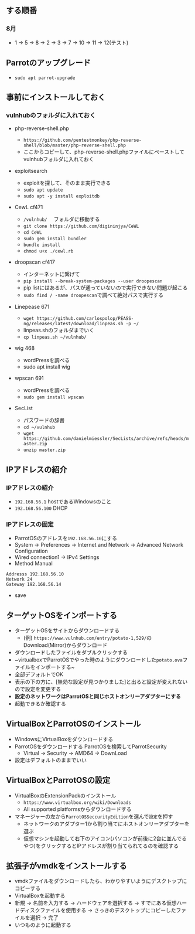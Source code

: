 ## する順番
### 8月
- 1 -> 5 -> 8 -> 2 -> 3 -> 7 -> 10 -> 11 -> 12(テスト)

## Parrotのアップグレード
- `sudo apt parrot-upgrade`

## 事前にインストールしておく
### vulnhubのフォルダに入れておく
- php-reverse-shell.php
  - `https://github.com/pentestmonkey/php-reverse-shell/blob/master/php-reverse-shell.php`
  - ここからコピーして、php-reverse-shell.phpファイルにペーストしてvulnhubフォルダに入れておく

- exploitsearch
  - exploitを探して、そのまま実行できる
  - `sudo apt update`
  - `sudo apt -y install exploitdb` 
- CewL cf471
  - `/vulnhub/` 　フォルダに移動する
  - `git clone https://github.com/digininjya/CeWL`
  - `cd CeWL`
  - `sudo gem install bundler`
  - `bundle install`
  - `chmod u+x ./cewl.rb`
  
- droopscan cf417
  - インターネットに繋げて
  - `pip install --break-system-packages --user droopescan`
  - pip listにはあるが、パスが通っていないので実行できない問題が起こる
  - `sudo find / -name droopescan`で調べて絶対パスで実行する
- Linepease 671
  - `wget https://github.com/carlospolop/PEASS-ng/releases/latest/download/linpeas.sh -p ~/`
  - linpeas.shのフォルダまでいく
  - `cp linpeas.sh ~/vulnhub/` 
- wig 468
  - wordPressを調べる
  - sudo apt install wig 
- wpscan 691
  - wordPressを調べる
  - `sudo gem install wpscan` 
- SecList
  - パスワードの辞書
  - `cd ~/vulnhub`
  - `wget https://github.com/danielmiessler/SecLists/archive/refs/heads/master.zip`
  - `unzip master.zip`

## IPアドレスの紹介
### IPアドレスの紹介
- `192.168.56.1` hostであるWindowsのこと
- `192.168.56.100` DHCP

### IPアドレスの固定
- ParrotOSのアドレスを`192.168.56.10`にする
- System -> Preferences -> Internet and Network -> Advanced Network Configuration
- Wired connection1 -> IPv4 Settings
- Method Manual
```
Addresss 192.168.56.10
Network 24
Gateway 192.168.56.14
```
- save
## ターゲットOSをインポートする
- ターゲットOSをサイトからダウンロードする
  - (例) `https://www.vulnhub.com/entry/potato-1,529/`のDownload(Mirror)からダウンロード
- ダウンロードしたファイルをダブルクリックする
- ~virtualboxでParrotOSでやった時のようにダウンロードした`potato.ova`ファイルをインポートする~
- 全部デフォルトでOK
- 表示の下の方に、[無効な設定が見つかりました]と出ると設定が変えれないので設定を変更する
- **設定のネットワークはParrotOSと同じホストオンリーアダプターにする**
- 起動できるか確認する


## VirtualBoxとParrotOSのインストール
- WindowsにVirtualBoxをダウンロードする
- ParrotOSをダウンロードする ParrotOSを検索してParrotSecurity
  - Virtual -> Security -> AMD64 -> DownLoad
- 設定はデフォルトのままでいい

## VirtualBoxとParrotOSの設定
- VirtualBoxのExtensionPackのインストール
  - `https://www.virtualbox.org/wiki/Downloads`
  - ​All supported platformsからダウンロードする
- マネージャーの左から`ParrotOSSeccurityEdition`を選んで`設定`を押す
  - ネットワークのアダプター1から割り当てにホストオンリーアダプターを選ぶ
  - 仮想マシンを起動して右下のアイコン(パソコンが前後に2台に並んでるやつ)をクリックするとIPアドレスが割り当てられてるのを確認する  

## 拡張子がvmdkをインストールする
- vmdkファイルをダウンロードしたら、わかりやすいようにデスクトップにコピーする
- VirtualBoxを起動する
- 新規 -> 名前を入力する -> ハードウェアを選択する -> すでにある仮想ハードディスクファイルを使用する -> さっきのデスクトップにコピーしたファイルを選択 -> 完了
- いつものように起動する
